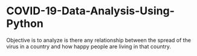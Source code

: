 # COVID-19-Data-Analysis-Using-Python
Objective is to analyze is there any relationship between the spread of the virus in a country and how happy people are living in that country.
